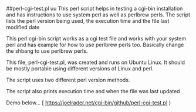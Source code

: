 ##perl-cgi-test.pl
uu
This perl script helps in testing a cgi-bin installation and has instructions to use system perl as well as perlbrew perls.  The script lists the perl version being used, the execution time and the file last modified date 

This perl cgi-bin script works as a cgi test file and works with your system perl and has example for how to use perlbrew perls too.  Basically change the shbang to use perlbrew perls.

This file, perl-cgi-test.pl, was created and runs on Ubuntu Linux. It should be mostly portable using different versions of Linux and perl.

The script uses two different perl version methods.

The script also prints execution time and when the file was last updated 

Demo below...
[ https://joelrader.net/cgi-bin/github/perl-cgi-test.pl }
